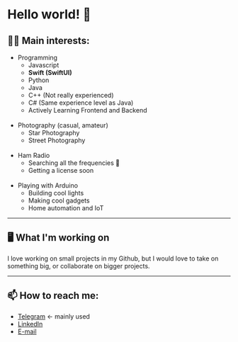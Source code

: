 # Hello world! 🐉

## 🐱‍💻 Main interests:
- Programming
    - Javascript
    - <b>Swift (SwiftUI) </b>
    - Python
    - Java
    - C++ (Not really experienced)
    - C# (Same experience level as Java)
    - Actively Learning Frontend and Backend
    <br>
- Photography (casual, amateur)
    - Star Photography 
    - Street Photography
    <br>
- Ham Radio
    - Searching all the frequencies 📡
    - Getting a license soon
    <br> 
- Playing with Arduino
    - Building cool lights
    - Making cool gadgets 
    - Home automation and IoT
---
## 🖥️ What I'm working on
 I love working on small projects in my Github, but I would love to take on something big, or collaborate on bigger projects.

---
## 📫 How to reach me:
- [Telegram](http://t.me/botor4o) <- mainly used
- [LinkedIn](https://www.linkedin.com/in/tbankov/) 
- [E-mail](mailto://teo_bankov@protonmail.com)
